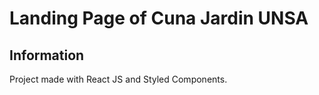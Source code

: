 # Landing Page of Cuna Jardin UNSA

## Information

Project made with React JS and Styled Components. 
